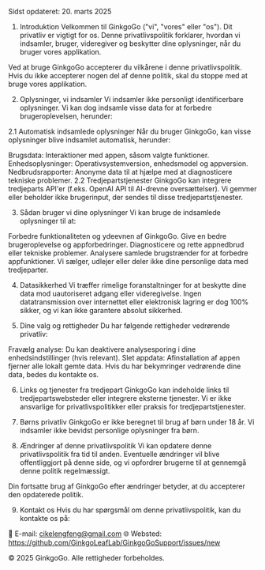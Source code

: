 Sidst opdateret: 20. marts 2025

1. Introduktion
Velkommen til GinkgoGo ("vi", "vores" eller "os"). Dit privatliv er vigtigt for os. Denne privatlivspolitik forklarer, hvordan vi indsamler, bruger, videregiver og beskytter dine oplysninger, når du bruger vores applikation.

Ved at bruge GinkgoGo accepterer du vilkårene i denne privatlivspolitik. Hvis du ikke accepterer nogen del af denne politik, skal du stoppe med at bruge vores applikation.

2. Oplysninger, vi indsamler
Vi indsamler ikke personligt identificerbare oplysninger. Vi kan dog indsamle visse data for at forbedre brugeroplevelsen, herunder:

2.1 Automatisk indsamlede oplysninger
Når du bruger GinkgoGo, kan visse oplysninger blive indsamlet automatisk, herunder:

Brugsdata: Interaktioner med appen, såsom valgte funktioner.
Enhedsoplysninger: Operativsystemversion, enhedsmodel og appversion.
Nedbrudsrapporter: Anonyme data til at hjælpe med at diagnosticere tekniske problemer.
2.2 Tredjepartstjenester
GinkgoGo kan integrere tredjeparts API'er (f.eks. OpenAI API til AI-drevne oversættelser). Vi gemmer eller beholder ikke brugerinput, der sendes til disse tredjepartstjenester.

3. Sådan bruger vi dine oplysninger
Vi kan bruge de indsamlede oplysninger til at:

Forbedre funktionaliteten og ydeevnen af GinkgoGo.
Give en bedre brugeroplevelse og appforbedringer.
Diagnosticere og rette appnedbrud eller tekniske problemer.
Analysere samlede brugstrænder for at forbedre appfunktioner.
Vi sælger, udlejer eller deler ikke dine personlige data med tredjeparter.

4. Datasikkerhed
Vi træffer rimelige foranstaltninger for at beskytte dine data mod uautoriseret adgang eller videregivelse. Ingen datatransmission over internettet eller elektronisk lagring er dog 100% sikker, og vi kan ikke garantere absolut sikkerhed.

5. Dine valg og rettigheder
Du har følgende rettigheder vedrørende privatliv:

Fravælg analyse: Du kan deaktivere analysesporing i dine enhedsindstillinger (hvis relevant).
Slet appdata: Afinstallation af appen fjerner alle lokalt gemte data.
Hvis du har bekymringer vedrørende dine data, bedes du kontakte os.

6. Links og tjenester fra tredjepart
GinkgoGo kan indeholde links til tredjepartswebsteder eller integrere eksterne tjenester. Vi er ikke ansvarlige for privatlivspolitikker eller praksis for tredjepartstjenester.

7. Børns privatliv
GinkgoGo er ikke beregnet til brug af børn under 18 år. Vi indsamler ikke bevidst personlige oplysninger fra børn.

8. Ændringer af denne privatlivspolitik
Vi kan opdatere denne privatlivspolitik fra tid til anden. Eventuelle ændringer vil blive offentliggjort på denne side, og vi opfordrer brugerne til at gennemgå denne politik regelmæssigt.

Din fortsatte brug af GinkgoGo efter ændringer betyder, at du accepterer den opdaterede politik.

9. Kontakt os
Hvis du har spørgsmål om denne privatlivspolitik, kan du kontakte os på:

📧 E-mail: cikelengfeng@gmail.com
🌐 Websted: https://github.com/GinkgoLeafLab/GinkgoGoSupport/issues/new

© 2025 GinkgoGo. Alle rettigheder forbeholdes.
